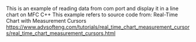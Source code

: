 This is an example of reading data from com port and display it in a line chart on MFC C++
This example refers to source code from: Real-Time Chart with Measurement Cursors
https://www.advsofteng.com/tutorials/real_time_chart_measurement_cursors/real_time_chart_measurement_cursors.html
